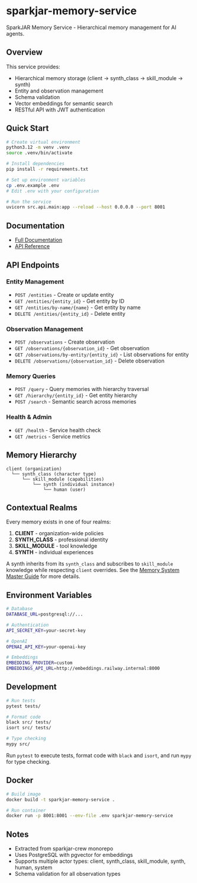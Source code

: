 # sparkjar-memory-service

SparkJAR Memory Service - Hierarchical memory management for AI agents.

## Overview

This service provides:
- Hierarchical memory storage (client → synth_class → skill_module → synth)
- Entity and observation management
- Schema validation
- Vector embeddings for semantic search
- RESTful API with JWT authentication

## Quick Start

```bash
# Create virtual environment
python3.12 -m venv .venv
source .venv/bin/activate

# Install dependencies
pip install -r requirements.txt

# Set up environment variables
cp .env.example .env
# Edit .env with your configuration

# Run the service
uvicorn src.api.main:app --reload --host 0.0.0.0 --port 8001
```

## Documentation

- [Full Documentation](docs/README.md)
- [API Reference](docs/api-reference.md)

## API Endpoints

### Entity Management
- `POST /entities` - Create or update entity
- `GET /entities/{entity_id}` - Get entity by ID
- `GET /entities/by-name/{name}` - Get entity by name
- `DELETE /entities/{entity_id}` - Delete entity

### Observation Management
- `POST /observations` - Create observation
- `GET /observations/{observation_id}` - Get observation
- `GET /observations/by-entity/{entity_id}` - List observations for entity
- `DELETE /observations/{observation_id}` - Delete observation

### Memory Queries
- `POST /query` - Query memories with hierarchy traversal
- `GET /hierarchy/{entity_id}` - Get entity hierarchy
- `POST /search` - Semantic search across memories

### Health & Admin
- `GET /health` - Service health check
- `GET /metrics` - Service metrics

## Memory Hierarchy

```
client (organization)
  └── synth_class (character type)
      └── skill_module (capabilities)
          └── synth (individual instance)
              └── human (user)
```
## Contextual Realms

Every memory exists in one of four realms:
1. **CLIENT** - organization-wide policies
2. **SYNTH_CLASS** - professional identity
3. **SKILL_MODULE** - tool knowledge
4. **SYNTH** - individual experiences

A synth inherits from its `synth_class` and subscribes to `skill_module` knowledge while respecting `client` overrides. See the [Memory System Master Guide](docs/MEMORY_SYSTEM_MASTER_GUIDE.md) for more details.


## Environment Variables

```bash
# Database
DATABASE_URL=postgresql://...

# Authentication
API_SECRET_KEY=your-secret-key

# OpenAI
OPENAI_API_KEY=your-openai-key

# Embeddings
EMBEDDING_PROVIDER=custom
EMBEDDINGS_API_URL=http://embeddings.railway.internal:8000
```

## Development

```bash
# Run tests
pytest tests/

# Format code
black src/ tests/
isort src/ tests/

# Type checking
mypy src/
```
Run `pytest` to execute tests, format code with `black` and `isort`, and run `mypy` for type checking.

## Docker

```bash
# Build image
docker build -t sparkjar-memory-service .

# Run container
docker run -p 8001:8001 --env-file .env sparkjar-memory-service
```

## Notes

- Extracted from sparkjar-crew monorepo
- Uses PostgreSQL with pgvector for embeddings
- Supports multiple actor types: client, synth_class, skill_module, synth, human, system
- Schema validation for all observation types